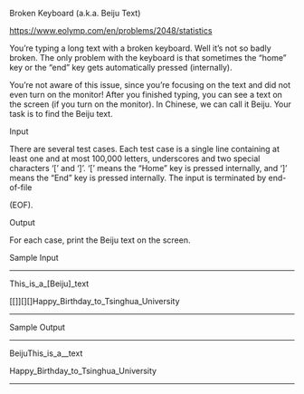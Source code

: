 Broken Keyboard (a.k.a. Beiju Text)

https://www.eolymp.com/en/problems/2048/statistics


You’re typing a long text with a broken keyboard. Well it’s not so badly broken. The only problem
with the keyboard is that sometimes the “home” key or the “end” key gets automatically pressed
(internally).

You’re not aware of this issue, since you’re focusing on the text and did not even turn on the
monitor! After you finished typing, you can see a text on the screen (if you turn on the monitor).
In Chinese, we can call it Beiju. Your task is to find the Beiju text.

Input

There are several test cases. Each test case is a single line containing at least one and at most 100,000
letters, underscores and two special characters ‘[’ and ‘]’. ‘[’ means the “Home” key is pressed
internally, and ‘]’ means the “End” key is pressed internally. The input is terminated by end-of-file

(EOF).

Output

For each case, print the Beiju text on the screen.

Sample Input

<hr>

This_is_a_[Beiju]_text

[[]][][]Happy_Birthday_to_Tsinghua_University

<hr>

Sample Output

<hr>

BeijuThis_is_a__text

Happy_Birthday_to_Tsinghua_University

<hr>

